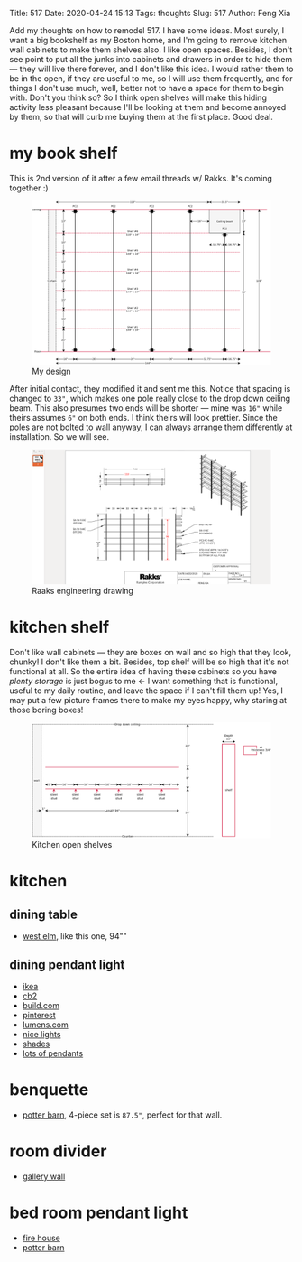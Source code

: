 Title: 517
Date: 2020-04-24 15:13
Tags: thoughts
Slug: 517
Author: Feng Xia

Add my thoughts on how to remodel 517. I have some ideas. Most surely,
I want a big bookshelf as my Boston home, and I'm going to remove
kitchen wall cabinets to make them shelves also. I like open
spaces. Besides, I don't see point to put all the junks into cabinets
and drawers in order to hide them &mdash; they will live there
forever, and I don't like this idea. I would rather them to be in the
open, if they are useful to me, so I will use them frequently, and for
things I don't use much, well, better not to have a space for them to
begin with. Don't you think so? So I think open shelves will make this
hiding activity less pleasant because I'll be looking at them and
become annoyed by them, so that will curb me buying them at the first
place. Good deal.

# my book shelf

This is 2nd version of it after a few email threads w/ Rakks. It's
coming together :)

<figure class="col s12">
  <img src="images/517%20raaks%20vertical%20layout.png"/>
  <figcaption>My design</figcaption>
</figure>

After initial contact, they modified it and sent me this. Notice that
spacing is changed to `33"`, which makes one pole really close to the
drop down ceiling beam. This also presumes two ends will be shorter
&mdash; mine was `16"` while theirs assumes `6"` on both ends. I think
theirs will look prettier. Since the poles are not bolted to wall
anyway, I can always arrange them differently at installation. So we
will see.

<figure class="col s12">
  <img src="images/517%20shelf%20raaks%20engineering%20drawing.png"/>
  <figcaption>Raaks engineering drawing</figcaption>
</figure>

# kitchen shelf

Don't like wall cabinets &mdash; they are boxes on wall and so high
that they look, chunky! I don't like them a bit. Besides, top shelf
will be so high that it's not functional at all. So the entire idea of
having these cabinets so you have _plenty storage_ is just bogus to
me &larr; I want something that is functional, useful to my daily
routine, and leave the space if I can't fill them up! Yes, I may put a
few picture frames there to make my eyes happy, why staring at those
boring boxes!

<figure class="col s12">
  <img src="images/517%20kitchen%20wall%20shelf.png"/>
  <figcaption>Kitchen open shelves</figcaption>
</figure>

# kitchen

## dining table

- [west
  elm](https://www.westelm.com/products/avery-wishbone-dining-table-h5056/?cm_src=PIPRecentView),
  like this one, 94""
  
## dining pendant light

- [ikea](https://www.ikea.com/us/en/p/evedal-pendant-lamp-gray-10364226/)
- [cb2](https://www.cb2.com/soso-tan-and-white-metal-pendant-light/s525523)
- [build.com](https://www.build.com/elegant-lighting-ldpd2003/s1424719?uid=3348498)
- [pinterest](https://www.pinterest.com/search/pins/?rs=ac&len=2&q=red%20industrial%20pendant%20light&eq=red%20industrial%20pe&etslf=7465&term_meta[]=red%7Cautocomplete%7C0&term_meta[]=industrial%7Cautocomplete%7C0&term_meta[]=pendant%7Cautocomplete%7C0&term_meta[]=light%7Cautocomplete%7C0)
- [lumens.com](https://www.lumens.com/deep-reflector-outdoor-pendant-by-troy-rlm-lighting-RLM675717.html)
- [nice
  lights](https://warmlydecor.com/products/thaddeus-modern-minimalist-hanging-light)
- [shades](https://www.shadesoflight.com/products/classic-dome-large-shade-pendant-light?color=Red+And+Chrome)
- [lots of
  pendants](https://www.beautifulhalo.com/pendants_2649v-4.html)
  
# benquette

- [potter
  barn](https://www.potterybarn.com/products/modular-banquette-set-gray/?catalogId=84&sku=3758013&cm_ven=PLA&cm_cat=Google&cm_pla=Furniture%20%3E%20Dining%20Chairs&cm_ite=3758013&gclid=CjwKCAjwnIr1BRAWEiwA6GpwNQHO1SotxBMBPoRoOBXPeNgzaeibDqCQRTIVHxEopGlh5GUG3XWC_xoCXbIQAvD_BwE),
  4-piece set is `87.5"`, perfect for that wall.

# room divider

- [gallery wall](https://heatherednest.com/wp-content/uploads/2019/05/domino-room-divider-2.jpg)

# bed room pendant light

- [fire house](https://www.idlights.com/industrial-firehouse-cannister-lighting/)
- [potter barn](https://www.potterybarn.com/products/monterra-pendant-mp/?pkey=cpendants&isx=0.0.7347.5)
